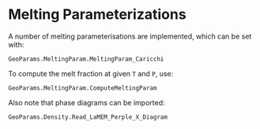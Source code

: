 # Melting Parameterizations

A number of melting parameterisations are implemented, which can be set with:

```@docs
GeoParams.MeltingParam.MeltingParam_Caricchi
```

To compute the melt fraction at given `T` and `P`, use:
```@docs
GeoParams.MeltingParam.ComputeMeltingParam
```

Also note that phase diagrams can be imported:
```@docs
GeoParams.Density.Read_LaMEM_Perple_X_Diagram
```



